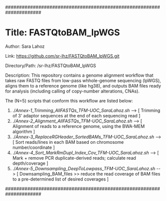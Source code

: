 #####################################################################

# Title: FASTQtoBAM_lpWGS

Author: Sara Lahoz

Link: https://github.com/sr-lhz/FASTQtoBAM_lpWGS.git

Directory/Path: /sr-lhz/FASTQtoBAM_lpWGS

Description: This repository contains a genome alignment workflow that takes raw FASTQ files from low-pass whhole-genome sequencing (lpWGS), aligns them to a reference genome (like hg38), and outputs BAM files ready for analysis (including calling of copy-number alterations, CNAs).

The (N=5) scripts that conform this workflow are listed below:
1. ./*Annex-1_Trimming_AllFASTQs_TFM-UOC_SaraLahoz.sh*  -->  [ Trimming of 3' adaptor sequences at the end of each sequencing read ]
2. ./*Annex-2_Alignment_AllFASTQs_TFM-UOC_SaraLahoz.sh*  -->  [ Alignment of reads to a reference genome, using the BWA-MEM algorithm ]
3. ./*Annex-3_ReplaceRGHeader_SortedBAMs_TFM-UOC_SaraLahoz.sh*  -->  [ Sort reads/lines in each BAM based on chromosome number/coordinate ]
4. ./*Annex-4_Sort_MarkRmDupl_Index_Cov_TFM-UOC_SaraLahoz.sh*  -->  [ Mark + remove PCR duplicate-derived reads; calculate read depth/coverage ]
5. ./*Annex-5_Downsampling_DeepToLowpass_TFM-UOC_SaraLahoz.sh*  -->  [ Downsampling_BAM_files >> reduce the read coverage of BAM files to a pre-determined list of desired coverages ]
   
#####################################################################
